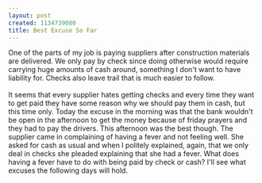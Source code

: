 ```yaml
--- 
layout: post
created: 1134739080
title: Best Excuse So Far
---
```

One of the parts of my job is paying suppliers after construction materials are delivered.  We only pay by check since doing otherwise would require carrying huge amounts of cash around, something I don't want to have liability for.  Checks also leave trail that is much easier to follow.  <br /><br />It seems that every supplier hates getting checks and every time they want to get paid they have some reason why we should pay them in cash, but this time only.  Today the excuse in the morning was that the bank wouldn't be open in the afternoon to get the money because of friday prayers and they had to pay the drivers.  This afternoon was the best though.  The supplier came in complaining of having a fever and not feeling well.  She asked for cash as usual and when I politely explained, again, that we only deal in checks she pleaded explaining that she had a fever.  What does having a fever have to do with being paid by check or cash?  I'll see what excuses the following days will hold.
